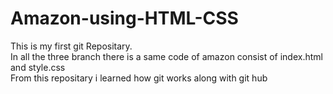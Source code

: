 # Amazon-using-HTML-CSS
This is my first git Repositary. <br>
In all the three branch there is a same code of amazon consist of index.html and style.css <br>
From this repositary i learned how git works along with git hub<br>  

